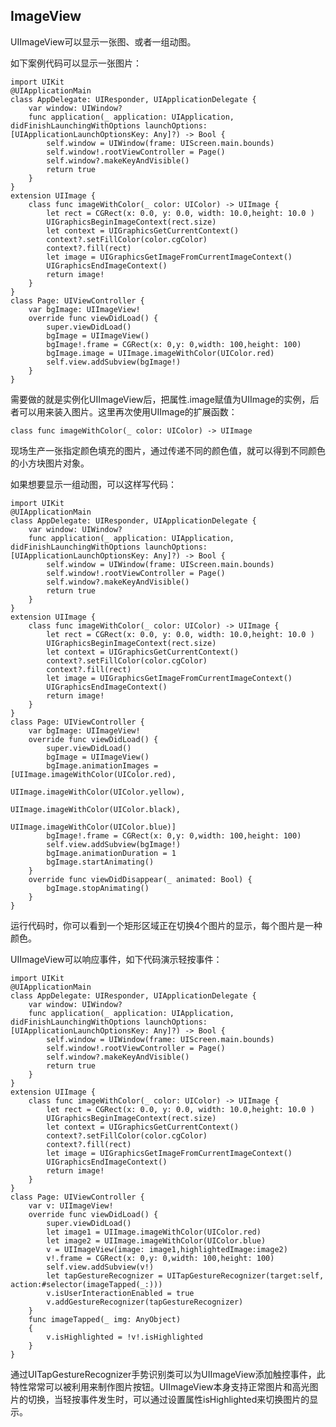 
## ImageView

UIImageView可以显示一张图、或者一组动图。

如下案例代码可以显示一张图片：

    import UIKit
    @UIApplicationMain
    class AppDelegate: UIResponder, UIApplicationDelegate {
        var window: UIWindow?
        func application(_ application: UIApplication, didFinishLaunchingWithOptions launchOptions: [UIApplicationLaunchOptionsKey: Any]?) -> Bool {
            self.window = UIWindow(frame: UIScreen.main.bounds)
            self.window!.rootViewController = Page()
            self.window?.makeKeyAndVisible()
            return true
        }
    }
    extension UIImage {
        class func imageWithColor(_ color: UIColor) -> UIImage {
            let rect = CGRect(x: 0.0, y: 0.0, width: 10.0,height: 10.0 )
            UIGraphicsBeginImageContext(rect.size)
            let context = UIGraphicsGetCurrentContext()
            context?.setFillColor(color.cgColor)
            context?.fill(rect)
            let image = UIGraphicsGetImageFromCurrentImageContext()
            UIGraphicsEndImageContext()               
            return image!
        }
    }
    class Page: UIViewController {
        var bgImage: UIImageView!
        override func viewDidLoad() {
            super.viewDidLoad()
            bgImage = UIImageView()
            bgImage!.frame = CGRect(x: 0,y: 0,width: 100,height: 100)
            bgImage.image = UIImage.imageWithColor(UIColor.red)
            self.view.addSubview(bgImage!)
        }
    }

需要做的就是实例化UIImageView后，把属性.image赋值为UIImage的实例，后者可以用来装入图片。这里再次使用UIImage的扩展函数：

    class func imageWithColor(_ color: UIColor) -> UIImage 

现场生产一张指定颜色填充的图片，通过传递不同的颜色值，就可以得到不同颜色的小方块图片对象。

如果想要显示一组动图，可以这样写代码：

    import UIKit
    @UIApplicationMain
    class AppDelegate: UIResponder, UIApplicationDelegate {
        var window: UIWindow?
        func application(_ application: UIApplication, didFinishLaunchingWithOptions launchOptions: [UIApplicationLaunchOptionsKey: Any]?) -> Bool {
            self.window = UIWindow(frame: UIScreen.main.bounds)
            self.window!.rootViewController = Page()
            self.window?.makeKeyAndVisible()
            return true
        }
    }
    extension UIImage {
        class func imageWithColor(_ color: UIColor) -> UIImage {
            let rect = CGRect(x: 0.0, y: 0.0, width: 10.0,height: 10.0 )
            UIGraphicsBeginImageContext(rect.size)
            let context = UIGraphicsGetCurrentContext()
            context?.setFillColor(color.cgColor)
            context?.fill(rect)
            let image = UIGraphicsGetImageFromCurrentImageContext()
            UIGraphicsEndImageContext()               
            return image!
        }
    }
    class Page: UIViewController {
        var bgImage: UIImageView!
        override func viewDidLoad() {
            super.viewDidLoad()
            bgImage = UIImageView()
            bgImage.animationImages = [UIImage.imageWithColor(UIColor.red),
                                       UIImage.imageWithColor(UIColor.yellow),
                                       UIImage.imageWithColor(UIColor.black),
                                       UIImage.imageWithColor(UIColor.blue)]
            bgImage!.frame = CGRect(x: 0,y: 0,width: 100,height: 100)
            self.view.addSubview(bgImage!)
            bgImage.animationDuration = 1
            bgImage.startAnimating()
        }
        override func viewDidDisappear(_ animated: Bool) {
            bgImage.stopAnimating()
        }
    }

运行代码时，你可以看到一个矩形区域正在切换4个图片的显示，每个图片是一种颜色。

UIImageView可以响应事件，如下代码演示轻按事件：

    import UIKit
    @UIApplicationMain
    class AppDelegate: UIResponder, UIApplicationDelegate {
        var window: UIWindow?
        func application(_ application: UIApplication, didFinishLaunchingWithOptions launchOptions: [UIApplicationLaunchOptionsKey: Any]?) -> Bool {
            self.window = UIWindow(frame: UIScreen.main.bounds)
            self.window!.rootViewController = Page()
            self.window?.makeKeyAndVisible()
            return true
        }
    }
    extension UIImage {
        class func imageWithColor(_ color: UIColor) -> UIImage {
            let rect = CGRect(x: 0.0, y: 0.0, width: 10.0,height: 10.0 )
            UIGraphicsBeginImageContext(rect.size)
            let context = UIGraphicsGetCurrentContext()
            context?.setFillColor(color.cgColor)
            context?.fill(rect)
            let image = UIGraphicsGetImageFromCurrentImageContext()
            UIGraphicsEndImageContext()               
            return image!
        }
    }
    class Page: UIViewController {
        var v: UIImageView!
        override func viewDidLoad() {
            super.viewDidLoad()
            let image1 = UIImage.imageWithColor(UIColor.red)
            let image2 = UIImage.imageWithColor(UIColor.blue)
            v = UIImageView(image: image1,highlightedImage:image2)
            v!.frame = CGRect(x: 0,y: 0,width: 100,height: 100)
            self.view.addSubview(v!)
            let tapGestureRecognizer = UITapGestureRecognizer(target:self, action:#selector(imageTapped(_:)))
            v.isUserInteractionEnabled = true
            v.addGestureRecognizer(tapGestureRecognizer)
        }
        func imageTapped(_ img: AnyObject)
        {
            v.isHighlighted = !v!.isHighlighted
        }
    }

通过UITapGestureRecognizer手势识别类可以为UIImageView添加触控事件，此特性常常可以被利用来制作图片按钮。UIImageView本身支持正常图片和高光图片的切换，当轻按事件发生时，可以通过设置属性isHighlighted来切换图片的显示。




